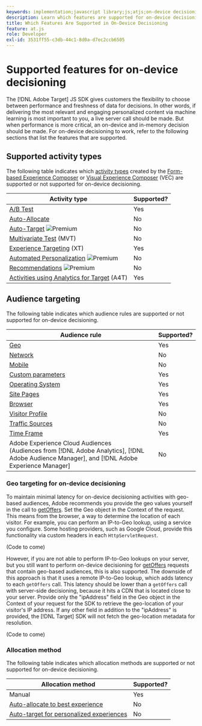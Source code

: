 ```yaml
---
keywords: implementation;javascript library;js;atjs;on-device decisioning;on device decisioning;supported features
description: Learn which features are supported for on-device decisioning.
title: Which Features Are Supported in On-Device Decisioning
feature: at.js
role: Developer
exl-id: 3531ff55-c3db-44c1-8d0a-d7ec2ccb6505
---
```

# Supported features for on-device decisioning

The [!DNL Adobe Target] JS SDK gives customers the flexibility to choose between performance and freshness of data for decisions. In other words, if delivering the most relevant and engaging personalized content via machine learning is most important to you, a live server call should be made. But when performance is more critical, an on-device and in-memory decision should be made. For on-device decisioning to work, refer to the following sections that list the features that are supported.

## Supported activity types

The following table indicates which [activity types](/help/c-activities/target-activities-guide.md) created by the [Form-based Experience Composer](/help/c-experiences/form-experience-composer.md) or [Visual Experience Composer](/help/c-experiences/c-visual-experience-composer/visual-experience-composer.md) (VEC) are supported or not supported for on-device decisioning.

|Activity type|Supported?|
| --- | --- |
|[A/B Test](/help/c-activities/t-test-ab/test-ab.md)|Yes|
|[Auto-Allocate](/help/c-activities/automated-traffic-allocation/automated-traffic-allocation.md)|No|
|[Auto-Target](/help/c-activities/auto-target/auto-target-to-optimize.md) ![Premium](/help/assets/premium.png)|No|
|[Multivariate Test](/help/c-activities/c-multivariate-testing/multivariate-testing.md) (MVT)|No|
|[Experience Targeting](/help/c-activities/t-experience-target/experience-target.md) (XT)|Yes|
|[Automated Personalization](/help/c-activities/t-automated-personalization/automated-personalization.md) ![Premium](/help/assets/premium.png)|No|
|[Recommendations](/help/c-recommendations/recommendations.md) ![Premium](/help/assets/premium.png)|No|
|[Activities using Analytics for Target](/help/c-integrating-target-with-mac/a4t/a4t.md) (A4T)|Yes|

## Audience targeting

The following table indicates which audience rules are supported or not supported for on-device decisioning. 

|Audience rule|Supported?|
| --- | --- |
|[Geo](/help/c-target/c-audiences/c-target-rules/geo.md)|Yes|
|[Network](/help/c-target/c-audiences/c-target-rules/network.md)|No|
|[Mobile](/help/c-target/c-audiences/c-target-rules/mobile.md)|No|
|[Custom parameters](/help/c-target/c-audiences/c-target-rules/custom-parameters.md)|Yes|
|[Operating System](/help/c-target/c-audiences/c-target-rules/operating-system.md)|Yes|
|[Site Pages](/help/c-target/c-audiences/c-target-rules/site-pages.md)|Yes|
|[Browser](/help/c-target/c-audiences/c-target-rules/browser.md)|Yes|
|[Visitor Profile](/help/c-target/c-audiences/c-target-rules/visitor-profile.md)|No|
|[Traffic Sources](/help/c-target/c-audiences/c-target-rules/traffic-sources.md)|No|
|[Time Frame](/help/c-target/c-audiences/c-target-rules/time-frame.md)|Yes|
|Adobe Experience Cloud Audiences<br>(Audiences from [!DNL Adobe Analytics], [!DNL Adobe Audience Manager], and [!DNL Adobe Experience Manager]|No|

### Geo targeting for on-device decisioning

To maintain minimal latency for on-device decisioning activities with geo-based audiences, Adobe recommends you provide the geo values yourself in the call to [getOffers](/help/c-implementing-target/c-implementing-target-for-client-side-web/adobe-target-getoffers-atjs-2.md). Set the Geo object in the Context of the request. This means from the browser, a way to determine the location of each visitor. For example, you can perform an IP-to-Geo lookup, using a service you configure. Some hosting providers, such as Google Cloud, provide this functionality via custom headers in each `HttpServletRequest`.

(Code to come)

However, if you are not able to perform IP-to-Geo lookups on your server, but you still want to perform on-device decisioning for [getOffers](/help/c-implementing-target/c-implementing-target-for-client-side-web/adobe-target-getoffers-atjs-2.md) requests that contain geo-based audiences, this is also supported. The downside of this approach is that it uses a remote IP-to-Geo lookup, which adds latency to each `getOffers` call. This latency should be lower than a `getOffers` call with server-side decisioning, because it hits a CDN that is located close to your server. Provide only the "ipAddress" field in the Geo object in the Context of your request for the SDK to retrieve the geo-location of your visitor's IP address. If any other field in addition to the "ipAddress" is provided, the [!DNL Target] SDK will not fetch the geo-location metadata for resolution.

(Code to come)

### Allocation method

The following table indicates which allocation methods are supported or not supported for on-device decisioning.

|Allocation method|Supported?|
| --- | --- |
|Manual|Yes|
|[Auto-allocate to best experience](/help/c-activities/automated-traffic-allocation/automated-traffic-allocation.md)|No|
|[Auto-target for personalized experiences](/help/c-activities/auto-target/auto-target-to-optimize.md)|No|
